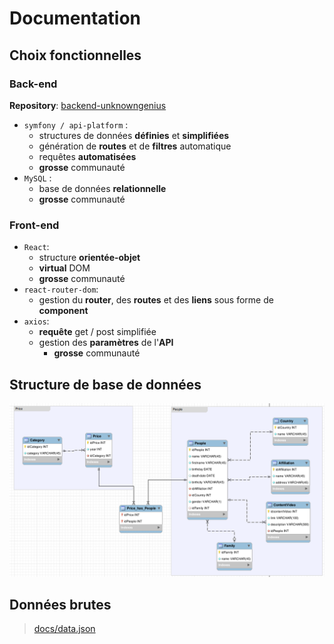 # Documentation

## Choix fonctionnelles

### Back-end

**Repository**: [backend-unknowngenius](https://github.com/AmauryFaveriel/backend-unknowngenius)

- `symfony / api-platform` :
  - structures de données **définies** et **simplifiées**
  - génération de **routes** et de **filtres** automatique
  - requêtes **automatisées**
  - **grosse** communauté
- `MySQL` :
  - base de données **relationnelle**
  - **grosse** communauté

### Front-end

- `React`:
  - structure **orientée-objet**
  - **virtual** DOM
  - **grosse** communauté
- `react-router-dom`:
  - gestion du **router**, des **routes** et des **liens** sous forme de **component**
- `axios`:
  - **requête** get / post simplifiée
  - gestion des **paramètres** de l'**API**
    - **grosse** communauté

## Structure de base de données

![db strucure](./db_schema.png)

## Données brutes

> [docs/data.json](./data.json)
